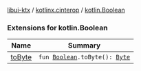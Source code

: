 [libui-ktx](../../index.md) / [kotlinx.cinterop](../index.md) / [kotlin.Boolean](./index.md)

### Extensions for kotlin.Boolean

| Name | Summary |
|---|---|
| [toByte](to-byte.md) | `fun `[`Boolean`](https://kotlinlang.org/api/latest/jvm/stdlib/kotlin/-boolean/index.html)`.toByte(): `[`Byte`](https://kotlinlang.org/api/latest/jvm/stdlib/kotlin/-byte/index.html) |
